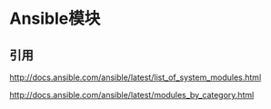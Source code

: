 # Ansible模块





## 引用

http://docs.ansible.com/ansible/latest/list_of_system_modules.html

http://docs.ansible.com/ansible/latest/modules_by_category.html
